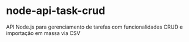 # node-api-task-crud
API Node.js para gerenciamento de tarefas com funcionalidades CRUD e importação em massa via CSV
